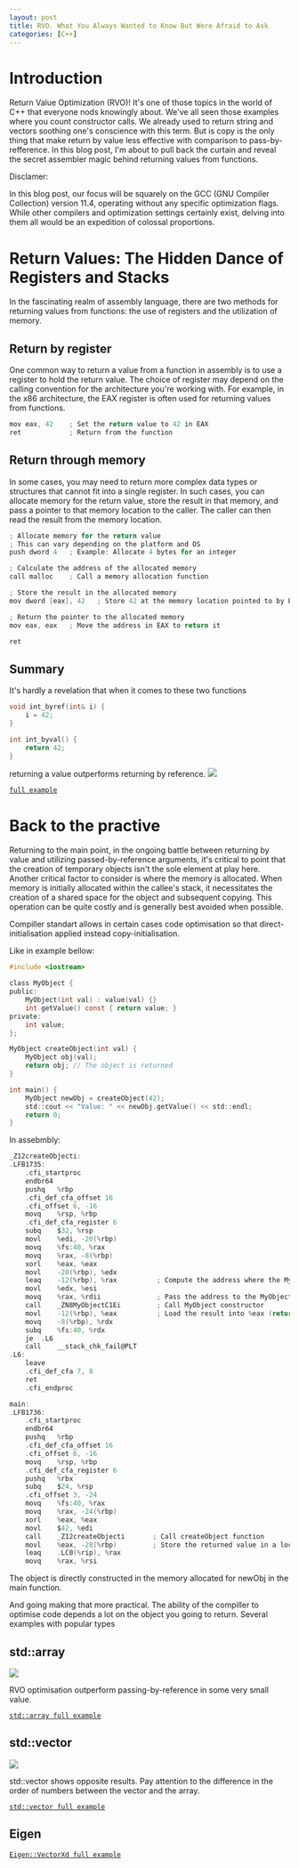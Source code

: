 ```yaml
---
layout: post
title: RVO. What You Always Wanted to Know But Were Afraid to Ask
categories: [C++]
---
```


# Introduction

Return Value Optimization (RVO)!
It's one of those topics in the world of C++ that everyone nods knowingly about.
We've all seen those examples where you count constructor calls.
We already used to return string and vectors soothing one's conscience with this term.
But is copy  is the only thing that make return by value less effective with comparison to pass-by-refference. 
In this blog post, I'm about to pull back the curtain and reveal the secret assembler magic behind returning values from functions.

Disclamer: 

In this blog post, our focus will be squarely on the GCC (GNU Compiler Collection) version 11.4, operating without any specific optimization flags.
While other compilers and optimization settings certainly exist, delving into them all would be an expedition of colossal proportions.

# Return Values: The Hidden Dance of Registers and Stacks

In the fascinating realm of assembly language, there are two methods for returning values from functions: the use of registers and the utilization of memory.

## Return by register

One common way to return a value from a function in assembly is to use a register to hold the return value.
The choice of register may depend on the calling convention for the architecture you're working with.
For example, in the x86 architecture, the EAX register is often used for returning values from functions.

```c
mov eax, 42    ; Set the return value to 42 in EAX
ret            ; Return from the function
```

## Return through memory

In some cases, you may need to return more complex data types or structures that cannot fit into a single register.
In such cases, you can allocate memory for the return value, store the result in that memory, and pass a pointer to that memory location to the caller.
The caller can then read the result from the memory location.

```c
; Allocate memory for the return value
; This can vary depending on the platform and OS
push dword 4   ; Example: Allocate 4 bytes for an integer

; Calculate the address of the allocated memory
call malloc    ; Call a memory allocation function

; Store the result in the allocated memory
mov dword [eax], 42   ; Store 42 at the memory location pointed to by EAX

; Return the pointer to the allocated memory
mov eax, eax   ; Move the address in EAX to return it

ret
```

## Summary

It's hardly a revelation that when it comes to these two functions

```c
void int_byref(int& i) {
    i = 42;
}

int int_byval() {
    return 42;
}
```

returning a value outperforms returning by reference.
![](/images/test_rvo/int_refvs_value.png)

[`full example`](https://github.com/friackazoid/test_rvo/blob/main/test_int_rvo.cpp)

# Back to the practive

Returning to the main point, in the ongoing battle between returning by value and utilizing passed-by-reference arguments, it's critical to point that the creation of temporary objects isn't the sole element at play here.
Another critical factor to consider is where the memory is allocated. 
When memory is initially allocated within the callee's stack, it necessitates the creation of a shared space for the object and subsequent copying. This operation can be quite costly and is generally best avoided when possible.

Compiller standart allows in certain cases code optimisation so that direct-initialisation applied instead copy-initialisation.

Like in example bellow:

```c
#include <iostream>

class MyObject {
public:
    MyObject(int val) : value(val) {}
    int getValue() const { return value; }
private:
    int value;
};

MyObject createObject(int val) {
    MyObject obj(val);
    return obj; // The object is returned
}

int main() {
    MyObject newObj = createObject(42);
    std::cout << "Value: " << newObj.getValue() << std::endl;
    return 0;
}
```

In assebmbly:

```c
_Z12createObjecti:
.LFB1735:
	.cfi_startproc
	endbr64
	pushq	%rbp
	.cfi_def_cfa_offset 16
	.cfi_offset 6, -16
	movq	%rsp, %rbp
	.cfi_def_cfa_register 6
	subq	$32, %rsp
	movl	%edi, -20(%rbp)
	movq	%fs:40, %rax
	movq	%rax, -8(%rbp)
	xorl	%eax, %eax
	movl	-20(%rbp), %edx
	leaq	-12(%rbp), %rax          ; Compute the address where the MyObject will be constructed
	movl	%edx, %esi
	movq	%rax, %rdii              ; Pass the address to the MyObject constructor
	call	_ZN8MyObjectC1Ei         ; Call MyObject constructor
	movl	-12(%rbp), %eax          ; Load the result into %eax (return value)
	movq	-8(%rbp), %rdx
	subq	%fs:40, %rdx
	je	.L6
	call	__stack_chk_fail@PLT
.L6:
	leave
	.cfi_def_cfa 7, 8
	ret
	.cfi_endproc

main:
.LFB1736:
	.cfi_startproc
	endbr64
	pushq	%rbp
	.cfi_def_cfa_offset 16
	.cfi_offset 6, -16
	movq	%rsp, %rbp
	.cfi_def_cfa_register 6
	pushq	%rbx
	subq	$24, %rsp
	.cfi_offset 3, -24
	movq	%fs:40, %rax
	movq	%rax, -24(%rbp)
	xorl	%eax, %eax
	movl	$42, %edi
	call	_Z12createObjecti       ; Call createObject function
	movl	%eax, -28(%rbp)         ; Store the returned value in a local variable
	leaq	.LC0(%rip), %rax
	movq	%rax, %rsi
```

The object is directly constructed in the memory allocated for newObj in the main function.

And going making that more practical. 
The ability of the compiller to optimise code depends a lot on the object you going to return.
Several examples with popular types

## std::array
![](/images/test_rvo/rvo_array_byref_vs_byval.png)

RVO optimisation outperform passing-by-reference in some very small value.

[`std::array full example`](https://github.com/friackazoid/test_rvo/blob/main/bench_array_rvo.cpp)

## std::vector
![](/images/test_rvo/vector_byref_vs_byval.png)

std::vector shows opposite results.
Pay attention to the difference in the order of numbers between the vector and the array.

[`std::vector full example`](https://github.com/friackazoid/test_rvo/blob/main/bench_vector_rvo.cpp)

## Eigen

[`Eigen::VectorXd full example`](https://github.com/friackazoid/test_rvo/blob/main/bench_eigen_rvo.cpp)

